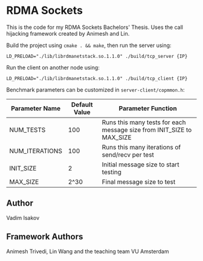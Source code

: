 # RDMA Sockets
This is the code for my RDMA Sockets Bachelors' Thesis.
Uses the call hijacking framework created by Animesh and Lin.

Build the project using `cmake . && make`, then run the server using:
```
LD_PRELOAD="./lib/librdmanetstack.so.1.1.0" ./build/tcp_server {IP}
```

Run the client on another node using:
```
LD_PRELOAD="./lib/librdmanetstack.so.1.1.0" ./build/tcp_client {IP}
```


Benchmark parameters can be customized in `server-client/copmmon.h`:

| Parameter Name | Default Value | Parameter Function |
| -------------- | ------------- | ------------------ |
| NUM_TESTS      | 100 | Runs this many tests for each message size from INIT_SIZE to MAX_SIZE |
| NUM_ITERATIONS | 100 | Runs this many iterations of send/recv per test |
| INIT_SIZE | 2 | Initial message size to start testing |
| MAX_SIZE | 2^30 | Final message size to test |


## Author
Vadim Isakov

## Framework Authors
Animesh Trivedi, Lin Wang and the teaching team 
VU Amsterdam 